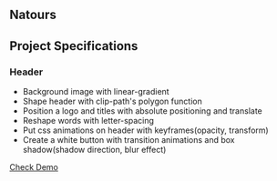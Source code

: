 ## Natours

## Project Specifications

### Header

- Background image with linear-gradient
- Shape header with clip-path's polygon function
- Position a logo and titles with absolute positioning and translate
- Reshape words with letter-spacing
- Put css animations on header with keyframes(opacity, transform)
- Create a white button with transition animations and box shadow(shadow direction, blur effect)

[Check Demo](https://wwdbsh.github.io/css-projects/projects/natours)
